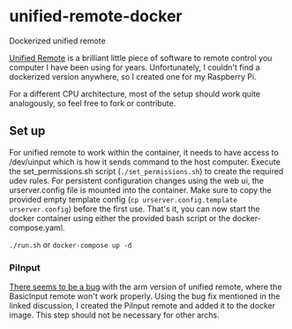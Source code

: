 # unified-remote-docker
Dockerized unified remote

[Unified Remote](https://www.unifiedremote.com/) is a brilliant little piece of software to remote control you computer I have been using for years.
Unfortunately, I couldn't find a dockerized version anywhere, so I created one for my Raspberry Pi.

For a different CPU architecture, most of the setup should work quite analogously, so feel free to fork or contribute.

## Set up

For unified remote to work within the container, it needs to have access to /dev/uinput which is how it sends command to the host computer.
Execute the set_permissions.sh script (`./set_permissions.sh`) to create the required udev rules.
For persistent configuration changes using the web ui, the urserver.config file is mounted into the container.
Make sure to copy the provided empty template config (`cp urserver.config.template urserver.config`) before the first use.
That's it, you can now start the docker container using either the provided bash script or the docker-compose.yaml.

`./run.sh` or `docker-compose up -d`

### PiInput

[There seems to be a bug](https://askubuntu.com/questions/1244234/unified-remote-bluetooth-left-and-right-clicks-not-working) with the arm version of unified remote, where the BasicInput remote won't work properly.
Using the bug fix mentioned in the linked discussion, I created the PiInput remote and added it to the docker image.
This step should not be necessary for other archs.
